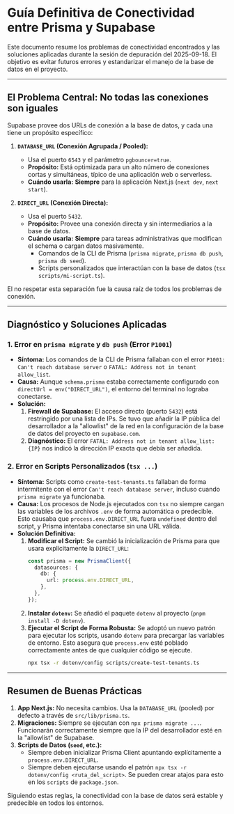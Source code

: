 
# Guía Definitiva de Conectividad entre Prisma y Supabase

Este documento resume los problemas de conectividad encontrados y las soluciones aplicadas durante la sesión de depuración del 2025-09-18. El objetivo es evitar futuros errores y estandarizar el manejo de la base de datos en el proyecto.

---

## El Problema Central: No todas las conexiones son iguales

Supabase provee dos URLs de conexión a la base de datos, y cada una tiene un propósito específico:

1.  **`DATABASE_URL` (Conexión Agrupada / Pooled):**
    *   Usa el puerto `6543` y el parámetro `pgbouncer=true`.
    *   **Propósito:** Está optimizada para un alto número de conexiones cortas y simultáneas, típico de una aplicación web o serverless.
    *   **Cuándo usarla:** **Siempre** para la aplicación Next.js (`next dev`, `next start`).

2.  **`DIRECT_URL` (Conexión Directa):**
    *   Usa el puerto `5432`.
    *   **Propósito:** Provee una conexión directa y sin intermediarios a la base de datos.
    *   **Cuándo usarla:** **Siempre** para tareas administrativas que modifican el schema o cargan datos masivamente.
        *   Comandos de la CLI de Prisma (`prisma migrate`, `prisma db push`, `prisma db seed`).
        *   Scripts personalizados que interactúan con la base de datos (`tsx scripts/mi-script.ts`).

El no respetar esta separación fue la causa raíz de todos los problemas de conexión.

---

## Diagnóstico y Soluciones Aplicadas

### 1. Error en `prisma migrate` y `db push` (Error `P1001`)

*   **Síntoma:** Los comandos de la CLI de Prisma fallaban con el error `P1001: Can't reach database server` o `FATAL: Address not in tenant allow_list`.
*   **Causa:** Aunque `schema.prisma` estaba correctamente configurado con `directUrl = env("DIRECT_URL")`, el entorno del terminal no lograba conectarse.
*   **Solución:**
    1.  **Firewall de Supabase:** El acceso directo (puerto `5432`) está restringido por una lista de IPs. Se tuvo que añadir la IP pública del desarrollador a la "allowlist" de la red en la configuración de la base de datos del proyecto en `supabase.com`.
    2.  **Diagnóstico:** El error `FATAL: Address not in tenant allow_list: {IP}` nos indicó la dirección IP exacta que debía ser añadida.

### 2. Error en Scripts Personalizados (`tsx ...`)

*   **Síntoma:** Scripts como `create-test-tenants.ts` fallaban de forma intermitente con el error `Can't reach database server`, incluso cuando `prisma migrate` ya funcionaba.
*   **Causa:** Los procesos de Node.js ejecutados con `tsx` no siempre cargan las variables de los archivos `.env` de forma automática o predecible. Esto causaba que `process.env.DIRECT_URL` fuera `undefined` dentro del script, y Prisma intentaba conectarse sin una URL válida.
*   **Solución Definitiva:**
    1.  **Modificar el Script:** Se cambió la inicialización de Prisma para que usara explícitamente la `DIRECT_URL`:
        ```typescript
        const prisma = new PrismaClient({
          datasources: {
            db: {
              url: process.env.DIRECT_URL,
            },
          },
        });
        ```
    2.  **Instalar `dotenv`:** Se añadió el paquete `dotenv` al proyecto (`pnpm install -D dotenv`).
    3.  **Ejecutar el Script de Forma Robusta:** Se adoptó un nuevo patrón para ejecutar los scripts, usando `dotenv` para precargar las variables de entorno. Esto asegura que `process.env` esté poblado correctamente antes de que cualquier código se ejecute.
        ```bash
        npx tsx -r dotenv/config scripts/create-test-tenants.ts
        ```

---

## Resumen de Buenas Prácticas

1.  **App Next.js:** No necesita cambios. Usa la `DATABASE_URL` (pooled) por defecto a través de `src/lib/prisma.ts`.
2.  **Migraciones:** Siempre se ejecutan con `npx prisma migrate ...`. Funcionarán correctamente siempre que la IP del desarrollador esté en la "allowlist" de Supabase.
3.  **Scripts de Datos (`seed`, etc.):**
    *   Siempre deben inicializar Prisma Client apuntando explícitamente a `process.env.DIRECT_URL`.
    *   Siempre deben ejecutarse usando el patrón `npx tsx -r dotenv/config <ruta_del_script>`. Se pueden crear atajos para esto en los `scripts` de `package.json`.

Siguiendo estas reglas, la conectividad con la base de datos será estable y predecible en todos los entornos.
